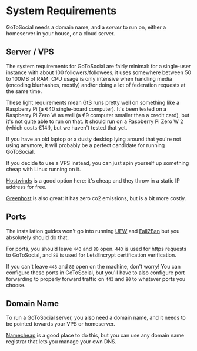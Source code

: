 # System Requirements

GoToSocial needs a domain name, and a *server* to run on, either a homeserver in your house, or a cloud server.

## Server / VPS

The system requirements for GoToSocial are fairly minimal: for a single-user instance with about 100 followers/followees, it uses somewhere between 50 to 100MB of RAM. CPU usage is only intensive when handling media (encoding blurhashes, mostly) and/or doing a lot of federation requests at the same time.

These light requirements mean GtS runs pretty well on something like a Raspberry Pi (a €40 single-board computer). It's been tested on a Raspberry Pi Zero W as well (a €9 computer smaller than a credit card), but it's not quite able to run on that. It should run on a Raspberry Pi Zero W 2 (which costs €14!), but we haven't tested that yet.

If you have an old laptop or a dusty desktop lying around that you're not using anymore, it will probably be a perfect candidate for running GoToSocial.

If you decide to use a VPS instead, you can just spin yourself up something cheap with Linux running on it.

[Hostwinds](https://www.hostwinds.com/) is a good option here: it's cheap and they throw in a static IP address for free.

[Greenhost](https://greenhost.net) is also great: it has zero co2 emissions, but is a bit more costly.

## Ports    

The installation guides won't go into running [UFW](https://www.digitalocean.com/community/tutorials/how-to-set-up-a-firewall-with-ufw-on-ubuntu-18-04) and [Fail2Ban](https://linuxize.com/post/install-configure-fail2ban-on-ubuntu-20-04/) but you absolutely should do that.

For ports, you should leave `443` and `80` open. `443` is used for https requests to GoToSocial, and `80` is used for LetsEncrypt certification verification.

If you can't leave `443` and `80` open on the machine, don't worry! You can configure these ports in GoToSocial, but you'll have to also configure port forwarding to properly forward traffic on `443` and `80` to whatever ports you choose.

## Domain Name

To run a GoToSocial server, you also need a domain name, and it needs to be pointed towards your VPS or homeserver.

[Namecheap](https://www.namecheap.com/) is a good place to do this, but you can use any domain name registrar that lets you manage your own DNS.
